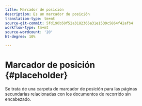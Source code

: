 ```yaml
---
title: Marcador de posición
description: Es un marcador de posición
translation-type: tm+mt
source-git-commit: 5fd190b50f52a3182365a31e1539c5864f42afb4
workflow-type: tm+mt
source-wordcount: '20'
ht-degree: 10%

---
```



# Marcador de posición {#placeholder}

Se trata de una carpeta de marcador de posición para las páginas secundarias relacionadas con los documentos de recorrido sin encabezado.

